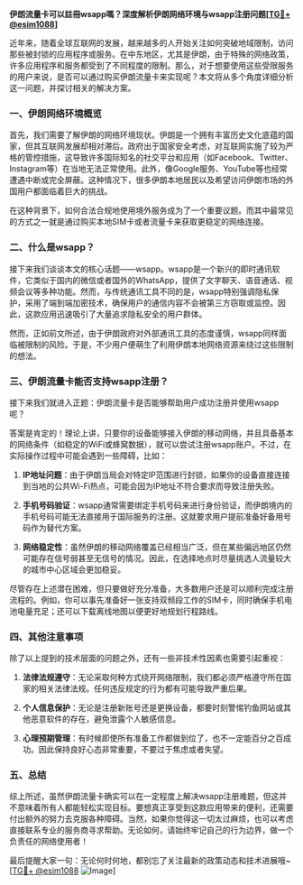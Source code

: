 **伊朗流量卡可以註冊wsapp嗎？深度解析伊朗网络环境与wsapp注册问题[[TG💪+ @esim1088](https://t.me/s/esim1088)]**

近年来，随着全球互联网的发展，越来越多的人开始关注如何突破地域限制，访问那些被封锁的应用程序或服务。在中东地区，尤其是伊朗，由于特殊的网络政策，许多应用程序和服务都受到了不同程度的限制。那么，对于想要使用这些受限服务的用户来说，是否可以通过购买伊朗流量卡来实现呢？本文将从多个角度详细分析这一问题，并探讨相关的解决方案。

### 一、伊朗网络环境概览

首先，我们需要了解伊朗的网络环境现状。伊朗是一个拥有丰富历史文化底蕴的国家，但其互联网发展却相对滞后。政府出于国家安全考虑，对互联网实施了较为严格的管控措施，这导致许多国际知名的社交平台和应用（如Facebook、Twitter、Instagram等）在当地无法正常使用。此外，像Google服务、YouTube等也经常遭遇中断或完全屏蔽。这种情况下，很多伊朗本地居民以及希望访问伊朗市场的外国用户都面临着巨大的挑战。

在这种背景下，如何合法合规地使用境外服务成为了一个重要议题。而其中最常见的方式之一就是通过购买本地SIM卡或者流量卡来获取更稳定的网络连接。

### 二、什么是wsapp？

接下来我们谈谈本文的核心话题——wsapp。wsapp是一个新兴的即时通讯软件，它类似于国内的微信或者国外的WhatsApp，提供了文字聊天、语音通话、视频会议等多种功能。然而，与传统通讯工具不同的是，wsapp特别强调隐私保护，采用了端到端加密技术，确保用户的通信内容不会被第三方窃取或监控。因此，这款应用迅速吸引了大量追求隐私安全的用户群体。

然而，正如前文所述，由于伊朗政府对外部通讯工具的态度谨慎，wsapp同样面临被限制的风险。于是，不少用户便萌生了利用伊朗本地网络资源来绕过这些限制的想法。

### 三、伊朗流量卡能否支持wsapp注册？

接下来我们就进入正题：伊朗流量卡是否能够帮助用户成功注册并使用wsapp呢？

答案是肯定的！理论上讲，只要你的设备能够接入伊朗的移动网络，并且具备基本的网络条件（如稳定的WiFi或蜂窝数据），就可以尝试注册wsapp账户。不过，在实际操作过程中可能会遇到一些障碍，比如：

1. **IP地址问题**：由于伊朗当局会对特定IP范围进行封锁，如果你的设备直接连接到当地的公共Wi-Fi热点，可能会因为IP地址不符合要求而导致注册失败。
   
2. **手机号码验证**：wsapp通常需要绑定手机号码来进行身份验证，而伊朗境内的手机号码可能无法直接用于国际服务的注册。这就要求用户提前准备好备用号码作为替代方案。

3. **网络稳定性**：虽然伊朗的移动网络覆盖已经相当广泛，但在某些偏远地区仍然可能存在信号弱甚至无信号的情况。因此，在选择地点时尽量挑选人流量较大的城市中心区域会更加稳妥。

尽管存在上述潜在困难，但只要做好充分准备，大多数用户还是可以顺利完成注册流程的。例如，你可以事先准备好一张支持双频段工作的SIM卡，同时确保手机电池电量充足；还可以下载离线地图以便更好地规划行程路线。

### 四、其他注意事项

除了以上提到的技术层面的问题之外，还有一些非技术性因素也需要引起重视：

1. **法律法规遵守**：无论采取何种方式绕开网络限制，我们都必须严格遵守所在国家的相关法律法规。任何违反规定的行为都有可能导致严重后果。

2. **个人信息保护**：无论是注册新账号还是更换设备，都要时刻警惕钓鱼网站或其他恶意软件的存在，避免泄露个人敏感信息。

3. **心理预期管理**：有时候即使所有准备工作都做到位了，也不一定能百分之百成功。因此保持良好心态非常重要，不要过于焦虑或者失望。

### 五、总结

综上所述，虽然伊朗流量卡确实可以在一定程度上解决wsapp注册难题，但这并不意味着所有人都能轻松实现目标。要想真正享受到这款应用带来的便利，还需要付出额外的努力去克服各种障碍。当然，如果你觉得这一切太过麻烦，也可以考虑直接联系专业的服务商寻求帮助。无论如何，请始终牢记自己的行为边界，做一个负责任的网络使用者！

最后提醒大家一句：无论何时何地，都别忘了关注最新的政策动态和技术进展哦~ [[TG💪+ @esim1088](https://t.me/s/esim1088) ![Image](https://i.postimg.cc/4NQfJmqS/Snipaste-2025-05-13-00-14-12.png)]